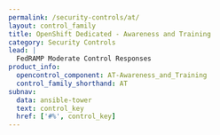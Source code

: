 ```yaml
---
permalink: /security-controls/at/
layout: control_family
title: OpenShift Dedicated - Awareness and Training
category: Security Controls
lead: |
  FedRAMP Moderate Control Responses
product_info:
  opencontrol_component: AT-Awareness_and_Training
  control_family_shorthand: AT
subnav:
  data: ansible-tower
  text: control_key
  href: ['#%', control_key]
---
```

